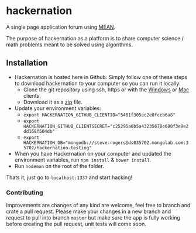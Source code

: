 # hackernation

A single page application forum using [MEAN](http://blog.mongodb.org/post/49262866911/the-mean-stack-mongodb-expressjs-angularjs-and).

The purpose of hackernation as a platform is to share computer science / math problems meant to be solved using algorithms.

## Installation

* Hackernation is hosted here in Github. Simply follow one of these steps to download hackernation to your computer so you can run it locally:
  * Clone the git repository using ssh, https or with the [Windows](https://windows.github.com/) or [Mac](https://mac.github.com/) clients.
  * Download it as a [zip](https://github.com/dancmj/hackernation/archive/master.zip) file.
* Update your environment variables:
  * `export HACKERNATION_GITHUB_CLIENTID="5481f305ec2e0fccb6a8"`
  * `export HACKERNATION_GITHUB_CLIENTSECRET="c25295a0b5a43235678e680f3e9e2dd168f504db"`
  * `export HACKERNATION_DB="mongodb://steve:rogers@ds035702.mongolab.com:35702/hackernation-testing"`
* When you have Hackernation on your computer and updated the environment variables, run `npm install` & `bower install`.
* Run `nodemon` on the root of the folder.

Thats it, just go to `localhost:1337` and start hacking!

### Contributing
Improvements are changes of any kind are welcome, feel free to branch and crate a pull request.  Please make your changes in a new branch and request to pull into branch `master` but make sure the app is fully working before creating the pull request, unit tests will come soon.

